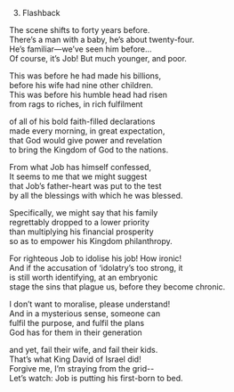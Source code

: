 03. Flashback  
  
The scene shifts to forty years before.  
There’s a man with a baby, he’s about twenty-four.  
He’s familiar—we’ve seen him before…  
Of course, it’s Job! But much younger, and poor.  
  
This was before he had made his billions,  
before his wife had nine other children.  
This was before his humble head had risen  
from rags to riches, in rich fulfilment  
  
of all of his bold faith-filled declarations  
made every morning, in great expectation,  
that God would give power and revelation  
to bring the Kingdom of God to the nations.  
  
From what Job has himself confessed,  
It seems to me that we might suggest  
that Job’s father-heart was put to the test  
by all the blessings with which he was blessed.  
  
Specifically, we might say that his family  
regrettably dropped to a lower priority  
than multiplying his financial prosperity  
so as to empower his Kingdom philanthropy.  
  
For righteous Job to idolise his job! How ironic!  
And if the accusation of ‘idolatry’s too strong, it  
is still worth identifying, at an embryonic  
stage the sins that plague us, before they become chronic.  
  
I don’t want to moralise, please understand!  
And in a mysterious sense, someone can  
fulfil the purpose, and fulfil the plans  
God has for them in their generation  
  
and yet, fail their wife, and fail their kids.  
That’s what King David of Israel did!  
Forgive me, I’m straying from the grid--  
Let’s watch: Job is putting his first-born to bed.  
  

